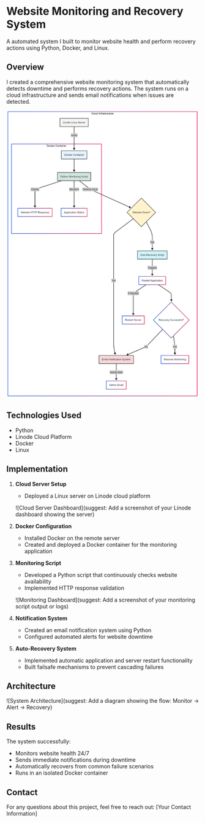 # Website Monitoring and Recovery System

A automated system I built to monitor website health and perform recovery actions using Python, Docker, and Linux.

## Overview

I created a comprehensive website monitoring system that automatically detects downtime and performs recovery actions. The system runs on a cloud infrastructure and sends email notifications when issues are detected.

![diagram](https://github.com/Princeton45/website-monitoring-python/blob/main/images/diagram.png)


## Technologies Used

- Python
- Linode Cloud Platform
- Docker
- Linux

## Implementation

1. **Cloud Server Setup**
   - Deployed a Linux server on Linode cloud platform
   
   ![Cloud Server Dashboard](suggest: Add a screenshot of your Linode dashboard showing the server)

2. **Docker Configuration**
   - Installed Docker on the remote server
   - Created and deployed a Docker container for the monitoring application

3. **Monitoring Script**
   - Developed a Python script that continuously checks website availability
   - Implemented HTTP response validation
   
   ![Monitoring Dashboard](suggest: Add a screenshot of your monitoring script output or logs)

4. **Notification System**
   - Created an email notification system using Python
   - Configured automated alerts for website downtime

5. **Auto-Recovery System**
   - Implemented automatic application and server restart functionality
   - Built failsafe mechanisms to prevent cascading failures

## Architecture

![System Architecture](suggest: Add a diagram showing the flow: Monitor -> Alert -> Recovery)

## Results

The system successfully:
- Monitors website health 24/7
- Sends immediate notifications during downtime
- Automatically recovers from common failure scenarios
- Runs in an isolated Docker container

## Contact

For any questions about this project, feel free to reach out:
[Your Contact Information]